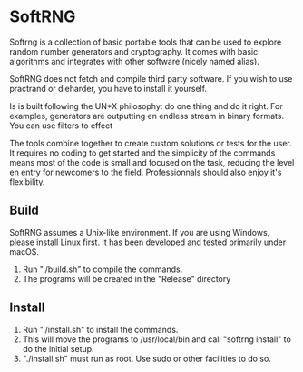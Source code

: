# SoftRNG

Softrng is a collection of basic portable tools that can be used to explore random number generators and cryptography. It comes with basic algorithms and integrates with other software (nicely named alias).

SoftRNG does not fetch and compile third party software. If you wish to use practrand or dieharder, you have to install it yourself.

Is is built following the UN*X philosophy: do one thing and do it right. For examples, generators are outputting en endless stream in binary formats. You can use filters to effect 

The tools combine together to create custom solutions or tests for the user. It requires no coding to get started and the simplicity of the commands means most of the code is small and focused on the task, reducing the level en entry for newcomers to the field. Professionnals should also enjoy it's flexibility.

## Build

SoftRNG assumes a Unix-like environment. If you are using Windows, please install Linux first. It has been developed and tested primarily under macOS.

1. Run "./build.sh" to compile the commands.
2. The programs will be created in the "Release" directory

## Install

1. Run "./install.sh" to install the commands.
2. This will move the programs to /usr/local/bin and call "softrng install" to do the initial setup.
3. "./install.sh" must run as root. Use sudo or other facilities to do so.
